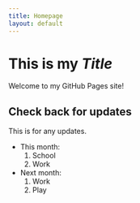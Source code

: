 ```yaml
---
title: Homepage
layout: default
---
```

# This is my _Title_

Welcome to my GitHub Pages site!

## Check back for updates

This is for any updates.

- This month:
  1. School
  1. Work
- Next month:
  1. Work
  1. Play
